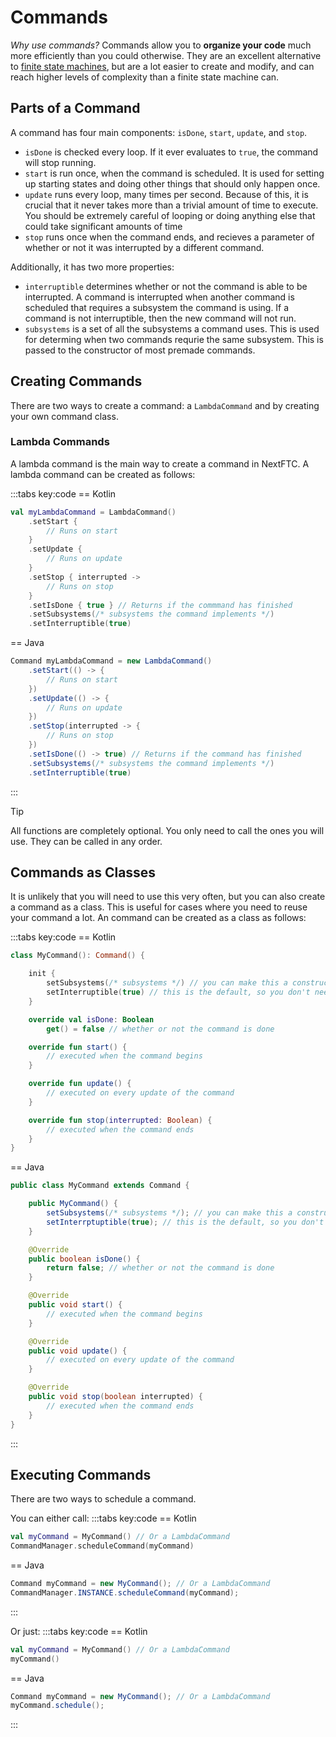 # Commands

_Why use commands?_ Commands allow you to **organize your code** much more efficiently than you could otherwise. They are an excellent alternative to [finite state machines](https://gm0.org/en/latest/docs/software/concepts/finite-state-machines.html), but are a lot easier to create and modify, and can reach higher levels of complexity than a finite state machine can.

## Parts of a Command

A command has four main components: `isDone`, `start`, `update`, and `stop`.

-   `isDone` is checked every loop. If it ever evaluates to `true`, the command will stop running.
-   `start` is run once, when the command is scheduled. It is used for setting up starting states and doing other things that should only happen once.
-   `update` runs every loop, many times per second. Because of this, it is crucial that it never takes more than a trivial amount of time to execute. You should be extremely careful of looping or doing anything else that could take significant amounts of time
-   `stop` runs once when the command ends, and recieves a parameter of whether or not it was interrupted by a different command.

Additionally, it has two more properties:

-   `interruptible` determines whether or not the command is able to be interrupted. A command is interrupted when another command is scheduled that requires a subsystem the command is using. If a command is not interruptible, then the new command will not run.
-   `subsystems` is a set of all the subsystems a command uses. This is used for determing when two commands requrie the same subsystem. This is passed to the constructor of most premade commands.

## Creating Commands

There are two ways to create a command: a `LambdaCommand` and by creating your own command class.

### Lambda Commands

A lambda command is the main way to create a command in NextFTC. A lambda command can be created as follows:

:::tabs key:code
== Kotlin

```kotlin
val myLambdaCommand = LambdaCommand()
    .setStart {
        // Runs on start
    }
    .setUpdate {
        // Runs on update
    }
    .setStop { interrupted ->
        // Runs on stop
    }
    .setIsDone { true } // Returns if the commmand has finished
    .setSubsystems(/* subsystems the command implements */)
    .setInterruptible(true)
```

== Java

```java
Command myLambdaCommand = new LambdaCommand()
    .setStart(() -> {
        // Runs on start
    })
    .setUpdate(() -> {
        // Runs on update
    })
    .setStop(interrupted -> {
        // Runs on stop
    })
    .setIsDone(() -> true) // Returns if the command has finished
    .setSubsystems(/* subsystems the command implements */)
    .setInterruptible(true)
```

:::

> [!TIP]
> All functions are completely optional. You only need to call the ones you will use. They can be called in any order.

## Commands as Classes

It is unlikely that you will need to use this very often, but you can also create a command as a class. This is useful for cases where you need to reuse your command a lot. An command can be created as a class as follows:

:::tabs key:code
== Kotlin

```kotlin
class MyCommand(): Command() {

    init {
        setSubsystems(/* subsystems */) // you can make this a constructor parameter, if needed
        setInterruptible(true) // this is the default, so you don't need to specify
    }

    override val isDone: Boolean
        get() = false // whether or not the command is done

    override fun start() {
        // executed when the command begins
    }

    override fun update() {
        // executed on every update of the command
    }

    override fun stop(interrupted: Boolean) {
        // executed when the command ends
    }
}
```

== Java

```java
public class MyCommand extends Command {

    public MyCommand() {
        setSubsystems(/* subsystems */); // you can make this a constructor parameter, if needed
        setInterrptuptible(true); // this is the default, so you don't need to specify
    }

    @Override
    public boolean isDone() {
        return false; // whether or not the command is done
    }

    @Override
    public void start() {
        // executed when the command begins
    }

    @Override
    public void update() {
        // executed on every update of the command
    }

    @Override
    public void stop(boolean interrupted) {
        // executed when the command ends
    }
}
```

:::

## Executing Commands

There are two ways to schedule a command.

You can either call:
:::tabs key:code
== Kotlin

```kotlin
val myCommand = MyCommand() // Or a LambdaCommand
CommandManager.scheduleCommand(myCommand)
```

== Java

```java
Command myCommand = new MyCommand(); // Or a LambdaCommand
CommandManager.INSTANCE.scheduleCommand(myCommand);
```

:::

Or just:
:::tabs key:code
== Kotlin

```kotlin
val myCommand = MyCommand() // Or a LambdaCommand
myCommand()
```

== Java

```java
Command myCommand = new MyCommand(); // Or a LambdaCommand
myCommand.schedule();
```

:::